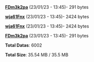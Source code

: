 [**FDm3k2pa**](/data/FDm3k2pa.txt) (23/01/23 - 13:45)- 291 bytes

[**wja61Fnx**](/data/wja61Fnx.txt) (23/01/23 - 13:45)- 2424 bytes

[**wja61Fnx**](/data/wja61Fnx.txt) (23/01/23 - 13:45)- 2424 bytes

[**FDm3k2pa**](/data/FDm3k2pa.txt) (23/01/23 - 13:45)- 291 bytes

**Total Datas**: 6002

**Total Size**: 35.54 MB / 35.5 MB
